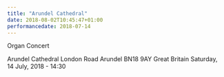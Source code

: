 ```yaml
---
title: "Arundel Cathedral"
date: 2018-08-02T10:45:47+01:00
performancedate: 2018-07-14
---
```


Organ Concert

Arundel Cathedral
London Road
Arundel BN18 9AY
Great Britain
Saturday, 14 July, 2018 - 14:30
